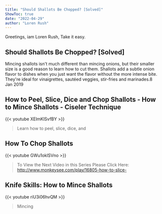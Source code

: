 ```yaml
---
title: "Should Shallots Be Chopped? [Solved]"
ShowToc: true 
date: "2022-04-29"
author: "Loren Rush" 
---
```


Greetings, iam Loren Rush, Take it easy.
## Should Shallots Be Chopped? [Solved]
 Mincing shallots isn't much different than mincing onions, but their smaller size is a good reason to learn how to cut them. Shallots add a subtle onion flavor to dishes when you just want the flavor without the more intense bite. They're ideal for vinaigrettes, sautéed veggies, stir-fries and marinades.8 Jan 2019

## How to Peel, Slice, Dice and Chop Shallots - How to Mince Shallots - Ciseler Technique
{{< youtube XElmKlSvfBY >}}
>Learn how to peel, slice, dice, and 

## How To Chop Shallots
{{< youtube GWu1oklSVno >}}
>To View the Next Video in this Series Please Click Here: http://www.monkeysee.com/play/16805-how-to-slice-

## Knife Skills: How to Mince Shallots
{{< youtube riU3i06hvQM >}}
>Mincing 

